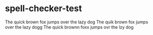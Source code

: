 # spell-checker-test

The quick brown fox jumps over the lazy dog The quik brown fox jumps over the lazy dogg The quick brownn foxx jumps ovr the lzy dog
